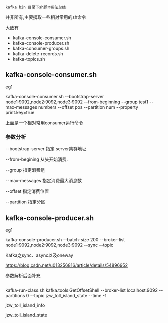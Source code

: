 ```

kafka bin 目录下sh脚本用法总结

```

并非所有,主要攫取一些相对常用的sh命令


大致有

+ kafka-console-consumer.sh
+ kafka-console-producer.sh
+ kafka-consumer-groups.sh
+ kafka-delete-records.sh
+ kafka-topics.sh


## kafka-console-consumer.sh

eg1

kafka-console-consumer.sh --bootstrap-server node1:9092,node2:9092,node3:9092 --from-beginning --group test1 --max-messages numbers --offset pos --partition num --property print.key=true

上面是一个相对常用consumer运行命令

### 参数分析

--bootstrap-server 指定 server集群地址

--from-begining 从头开始消费.

--group 指定消费组

--max-messages 指定消费最大消息数

--offset 指定消费位置

--partition 指定分区



## kafka-console-producer.sh


eg1


kafka-console-producer.sh  --batch-size 200 --broker-list node1:9092,node2:9092,node3:9092  --sync --topic


Kafka之sync、async以及oneway

https://blog.csdn.net/u013256816/article/details/54896952


参数解析后面补充

##



kafka-run-class.sh kafka.tools.GetOffsetShell  --broker-list localhost:9092 --partitions 0 --topic jzw_toll_island_state --time -1



jzw_toll_island_info


jzw_toll_island_state
